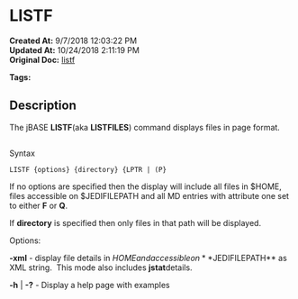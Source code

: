 # LISTF

**Created At:** 9/7/2018 12:03:22 PM  
**Updated At:** 10/24/2018 2:11:19 PM  
**Original Doc:** [listf](https://docs.jbase.com/46963-utilities/listf)  

**Tags:**
<badge text='page formatting' vertical='middle' />

## Description

The jBASE **LISTF**(aka **LISTFILES**) command displays files in page format.

## 
Syntax

```
LISTF {options} {directory} {LPTR | (P}
```

If no options are specified then the display will include all files in $HOME, files accessible on $JEDIFILEPATH and all MD entries with attribute one set to either **F** or **Q**.

If **directory** is specified then only files in that path will be displayed.

Options:

**-xml** - display file details in $HOME and accessible on **$JEDIFILEPATH** as XML string.  This mode also includes **jstat**details.

**-h** | **-?** - Display a help page with examples
